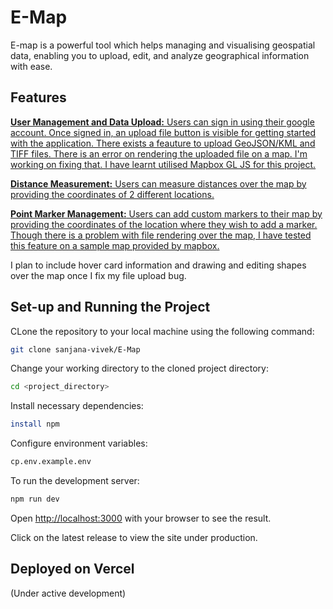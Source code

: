 # E-Map
E-map is a powerful tool which helps managing and visualising geospatial data, enabling you to upload, edit, and analyze geographical information with ease.  

## Features
<ins>**User Management and Data Upload:**
Users can sign in using their google account. Once signed in, an upload file button is visible for getting started with the application.
There exists a feauture to upload GeoJSON/KML and TIFF files. 
There is an error on rendering the uploaded file on a map. I'm working on fixing that. 
I have learnt utilised Mapbox GL JS for this project.

<ins>**Distance Measurement:**
Users can measure distances over the map by providing the coordinates of 2 different locations. 

<ins>**Point Marker Management:**
Users can add custom markers to their map by providing the coordinates of the location where they wish to add a marker.
Though there is a problem with file rendering over the map, I have tested this feature on a sample map provided by mapbox.

I plan to include hover card information and drawing and editing shapes over the map once I fix my file upload bug.

## Set-up and Running the Project

CLone the repository to your local machine using the following command:

```bash
git clone sanjana-vivek/E-Map
```

Change your working directory to the cloned project directory: 

```bash
cd <project_directory>
```

Install necessary dependencies: 

```bash
install npm
```

Configure environment variables:

```bash
cp.env.example.env
```

To run the development server:

```bash
npm run dev
```

Open [http://localhost:3000](http://localhost:3000) with your browser to see the result. 

Click on the latest release to view the site under production. 


## Deployed on Vercel

(Under active development)
